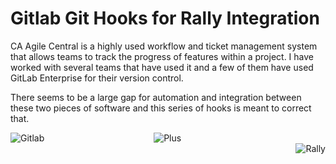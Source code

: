 # Gitlab Git Hooks for Rally Integration

CA Agile Central is a highly used workflow and ticket management system that allows teams to track the progress of features within a project. I have worked with several teams that have used it and a few of them have used GitLab Enterprise for their version control.

There seems to be a large gap for automation and integration between these two pieces of software and this series of hooks is meant to correct that.

![Gitlab](https://about.gitlab.com/images/press/logo/png/gitlab-logo-gray-stacked-rgb.png) ![Plus](https://upload.wikimedia.org/wikipedia/commons/c/ce/Plus_font_awesome.svg) ![Rally](https://jumpcloud.com/wp-content/uploads/2017/12/jc-sso-ca-agilecentral.png)


<style>
img[alt="Gitlab"] { 
  max-width:  150px; 
  float:left;
}
img[alt="Plus"] { 
  display: block;
  max-width: 100px;
  height: auto;
  margin: auto;
  float: none!important;
}
img[alt="Rally"] { 
  max-width:  350px; 
  float: right;
}
</style>